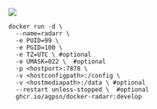 ![ ](https://img.shields.io/github/v/tag/agpsn/radarr-develop?color=00CCFF&label=:develop&style=plastic&logo=%20) 
<!--![ ](https://img.shields.io/github/v/tag/radarr/radarr?color=00CCFF&label=:develop&style=plastic&logo=%20) -->


```
docker run -d \
  --name=radarr \
  -e PUID=99 \
  -e PGID=100 \
  -e TZ=UTC \ #optional
  -e UMASK=022 \  #optional
  -p <hostport>:7878 \
  -v <hostconfigpath>:/config \
  -v <hostmediapath>:/data \ #optional
  --restart unless-stopped \  #optional
  ghcr.io/agpsn/docker-radarr:develop
```

